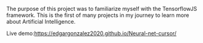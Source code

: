 The purpose of this project was to familiarize myself with the TensorflowJS framework. This is the first of many projects in my journey to learn more about Artificial Intelligence.


Live demo:https://edgargonzalez2020.github.io/Neural-net-cursor/
